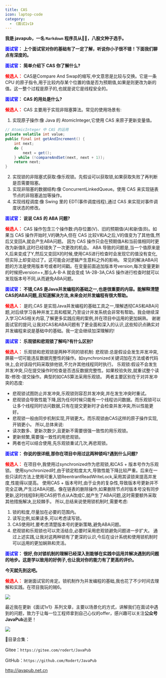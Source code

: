 ```yaml
---
title: CAS
icon: laptop-code
category:
  - 《面试1v1》
---
```





**我是 javapub，一名 `Markdown` 程序员从👨‍💻，八股文种子选手。**


**<font color=blue>面试官</font>： 上个面试官对你的基础有了一定了解，听说你小子很不错！下面我们聊点有深度的。**

**<font color=blue>面试官</font>：  简单介绍下 CAS 你了解什么?**

**<font color=red>候选人：</font>** CAS是Compare And Swap的缩写,中文意思是比较与交换。它是一条 CPU 的原子指令,用于比较内存某个位置的值是否为预期值,如果是则更改为新的值。这一整个过程是原子的,也就是说它是线程安全的。

**<font color=blue>面试官</font>： CAS 的用处是什么?**

**<font color=red>候选人：</font>** CAS 主要用于实现非阻塞算法。常见的使用场景有:
1. 实现原子操作:像 Java 的 AtomicInteger,它使用 CAS 来原子更新变量值。

```java
// AtomicInteger 中 CAS 的运用
private volatile int value;
public final int getAndIncrement() {
    int next;
    do {
        next = get();
    } while (!compareAndSet(next, next + 1));
    return next; 
}
```

2. 实现锁的非阻塞式获取:像乐观锁。先假设可以获取锁,如果获取失败了再判断是否需要阻塞。
3. 实现非阻塞的数据结构:像 ConcurrentLinkedQueue。使用 CAS 来实现链表节点的非阻塞追加等操作。
4. 实现线程调度:像 Swing 里的 EDT(事件调度线程),通过 CAS 来实现对事件调度状态的修改。

**<font color=blue>面试官</font>： 说说 CAS 的 ABA 问题?**

**<font color=red>候选人：</font>** CAS 操作包含三个操作数:内存位置(V)、旧的预期值(A)和新值(B)。如果当 CAS 操作开始时,V的确为A,但在 CAS 比较V和A之后,V的值变为了其他值,然后又变回A,就会产生ABA问题。
因为 CAS 操作只会在预期值A和当前值相同时更改为新值B,这时已经错失了一次更改的机会。
ABA 导致的问题是,当一个值原来是X,后来变成了Y,然后又变回X的时候,使用CAS进行检查时会发现它的值没有变化,但实际上却变动过了。这可能会对逻辑产生意料之外的影响。
常见的解决ABA问题的方法是使用版本号或者时间戳。在变量前面追加版本号version,每次变量更新的时候把version++,那么A-B-A 就会变成 1A-2B-3A,CAS 操作进行检查时就可以发现版本号不同,从而避免ABA问题。

**<font color=blue>面试官</font>： 不错,CAS 是Java并发编程的基础之一,也是很重要的内容。能解释清楚CAS的ABA问题,且知道解决方法,未来会对并发编程有很大帮助。**

**<font color=red>候选人：</font>** 是的,CAS 是实现Java并发编程的基础工具之一,理解透彻CAS和ABA问题,对后续学习各种并发工具和框架,乃至设计并发系统会非常有帮助。我会继续深入学习CAS相关内容,了解更多实践应用的案例,并在项目中运用的更加娴熟。
谢谢面试官的提问,让我对CAS和ABA问题有了更全面和深入的认识,这些知识点确实对并发编程来说是基础中的基础。我一定会继续加深理解的! 

**<font color=blue>面试官</font>：  乐观锁和悲观锁了解吗?有什么区别?**

**<font color=red>候选人：</font>** 乐观锁和悲观锁是两种不同的锁机制:
悲观锁:总是假设会发生并发冲突,屏蔽一切可能违反数据完整性的操作。如synchronized关键词加在方法或者代码块上,会对该段代码采取排他锁,不允许其他线程同时执行。
乐观锁:假设不会发生并发冲突,只在提交操作时检查是否违反数据完整性。如果校验失败,就重试整个读取-修改-提交操作。典型的如CAS算法采用乐观锁。
两者主要区别在于对并发冲突的态度:
- 悲观锁试图防止并发冲突,乐观锁则容忍并发冲突,并在发生冲突时重试。
- 悲观锁会导致性能下降,因为任何时候只能有一个线程访问数据。而乐观锁可以让多个线程同时访问数据,只有在提交更新时才会检查并发冲突,所以性能更好。
- 悲观锁一般由同步机制实现,开销更大。而乐观锁由CAS这样的原子操作实现,开销更小。
所以,总体来说:
- 读次数多、更新次数少,且更新不需要很强一致性的用乐观锁。
- 更新频繁,需要强一致性的用悲观锁。
- 两者也可以结合使用,先乐观锁重试几次,再悲观锁。

**<font color=blue>面试官</font>： 你说的很详细,那你在项目中用过这两种锁吗?遇到什么问题?**

**<font color=red>候选人：</font>** 在项目中,我使用过synchronized作为悲观锁,和CAS + 版本号作为乐观锁。
使用synchronized时,由于锁定粒度太大,导致性能下降比较严重。后来在一些只读的方法上使用可重入锁ReentrantReadWriteLock,采用其读锁来提高并发度,性能得以提高。
使用CAS + 版本号时,由于业务的复杂性,导致版本号更新并不完全正确,产生过ABA问题。像在链表的删除操作,如果删除节点时版本号没有同步更新,这时线程B利用CAS把节点从A改成C,就产生了ABA问题,这时需要额外采取其他措施解决,比较棘手。
所以,总结来说使用锁机制时,需要考虑:
1. 锁的粒度,尽量加在必要的范围内。
2. 读写比例,如果读多,可以考虑读写锁。   
3. CAS使用时,要考虑清楚版本号的更新策略,避免ABA问题。
4. 悲观锁和乐观锁也可以灵活结合,必要时采用悲观锁避免问题进一步扩大。
通过上述实践,让我对这两种锁有了更深的认识,今后在设计系统和使用锁机制时可以运用的更加娴熟和灵活。

**<font color=blue>面试官</font>： 很好,你对锁机制的理解已经深入到能够在实践中运用并解决遇到的问题的地步。这是学以致用的好例子,也让我对你的能力有了更高的评价。**

**今天就先到这吧。**

**<font color=red>候选人：</font>** 谢谢面试官的肯定。锁机制作为并发编程的基础,我也花了不少时间去理解和实践。在项目我玩的贼6。






![](https://ghproxy.com/https://raw.githubusercontent.com/Rodert/javapub_oss/main/other/joshua-rawson-harris-6PROVhY2Yq4-unsplash.jpg?raw=true)



最近我在更新《面试1v1》系列文章，主要以场景化的方式，讲解我们在面试中遇到的问题，致力于让每一位工程师拿到自己心仪的offer，感兴趣可以关注**公众号JavaPub**追更！


![](https://javapub-common-oss.oss-cn-beijing.aliyuncs.com/javapub/2024%2F06%2F06%2F20240606-225632.png)




🎁目录合集：

Gitee：`https://gitee.com/rodert/JavaPub`

GitHub：`https://github.com/Rodert/JavaPub`


<http://javapub.net.cn>
